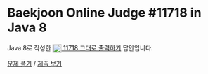 # Baekjoon Online Judge #11718 in Java 8
Java 8로 작성한 [<img src="https://static.solved.ac/tier_small/3.svg" height="20" align="center">
11718 그대로 출력하기](https://www.acmicpc.net/problem/11718) 답안입니다.

[문제 풀기](https://www.acmicpc.net/problem/11718) /
[제출 보기](https://www.acmicpc.net/source/87071560)
